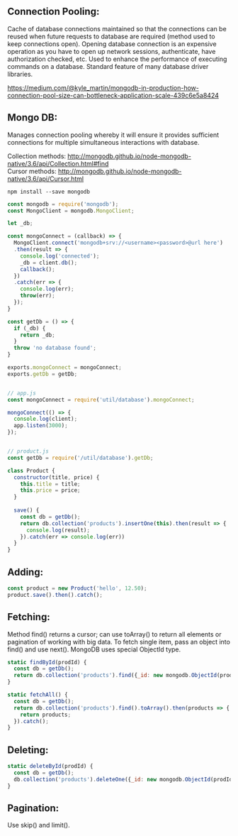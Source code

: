## Connection Pooling:
Cache of database connections maintained so that the connections can be reused when future requests to database are required (method used to keep connections open). Opening database connection is an expensive operation as you have to open up network sessions, authenticate, have authorization checked, etc. Used to enhance the performance of executing commands on a database. Standard feature of many database driver libraries.

https://medium.com/@kyle_martin/mongodb-in-production-how-connection-pool-size-can-bottleneck-application-scale-439c6e5a8424

## Mongo DB:
Manages connection pooling whereby it will ensure it provides sufficient connections for multiple simultaneous interactions with database.

Collection methods: http://mongodb.github.io/node-mongodb-native/3.6/api/Collection.html#find  
Cursor methods: http://mongodb.github.io/node-mongodb-native/3.6/api/Cursor.html

```
npm install --save mongodb
```

```javascript
const mongodb = require('mongodb');
const MongoClient = mongodb.MongoClient;

let _db;

const mongoConnect = (callback) => {
  MongoClient.connect('mongodb+srv://<username><password>@url here')
  .then(result => {
    console.log('connected');
    _db = client.db();
    callback();
  })
  .catch(err => {
    console.log(err);
    throw(err);
  });
}

const getDb = () => {
  if (_db) {
    return _db;
  }
  throw 'no database found';
}

exports.mongoConnect = mongoConnect;
exports.getDb = getDb;


// app.js
const mongoConnect = require('util/database').mongoConnect;

mongoConnect(() => {
  console.log(client);
  app.listen(3000);
});


// product.js
const getDb = require('/util/database').getDb;

class Product {
  constructor(title, price) {
    this.title = title;
    this.price = price;
  }
  
  save() {
    const db = getDb();
    return db.collection('products').insertOne(this).then(result => {     // will create new one if doesn't exist
      console.log(result);
    }).catch(err => console.log(err))
  }
}
```

## Adding:
```javascript
const product = new Product('hello', 12.50);
product.save().then().catch();
```

## Fetching:
Method find() returns a cursor; can use toArray() to return all elements or pagination of working with big data. To fetch single item, pass an object into find() and use next(). MongoDB uses special ObjectId type. 
```javascript
static findById(prodId) {
  const db = getDb();
  return db.collection('products').find({_id: new mongodb.ObjectId(prodId)}).next().then().catch();
}

static fetchAll() {
  const db = getDb();
  return db.collection('products').find().toArray().then(products => {
    return products;
  }).catch();
}
```



## Deleting:
```javascript
static deleteById(prodId) {
  const db = getDb();
  db.collection('products').deleteOne({_id: new mongodb.ObjectId(prodId}}).then().catch();
}
```

## Pagination:
Use skip() and limit().


